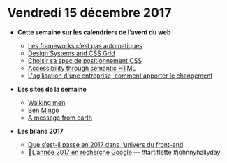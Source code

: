 Vendredi 15 décembre 2017
===========================

- **Cette semaine sur les calendriers de l’avent du web**
    + [Les frameworks c’est pas automatiques](https://www.24joursdeweb.fr/2017/les-frameworks-cest-pas-automatique/)
    + [Design Systems and CSS Grid](https://24ways.org/2017/design-systems-and-css-grid/)
    + [Choisir sa spec de positionnement CSS](https://www.24joursdeweb.fr/2017/choisir-sa-spec-de-positionnement-css/)
    + [Accessibility through semantic HTML](https://24ways.org/2017/accessibility-through-semantic-html/)
    + [L'agilisation d'une entreprise, comment apporter le changement](https://www.24joursdeweb.fr/2017/lagilisation-dune-entreprise-comment-apporter-le-changement/)

- **Les sites de la semaine**
    + [Walking men](https://walkingmen.com/)
    + [Ben Mingo](http://www.benmingo.com/)
    + [A message from earth](https://amessagefrom.earth/)

- **Les bilans 2017**
    + [Que s’est-il passé en 2017 dans l’univers du front-end](https://levelup.gitconnected.com/a-recap-of-front-end-development-in-2017-7072ce99e727)
    + [L’année 2017 en recherche Google](http://google.fr/2017) — #tartiflette #johnnyhallyday
